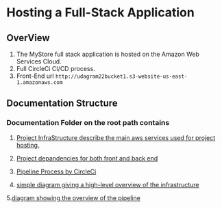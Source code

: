 # Hosting a Full-Stack Application

## OverView
1. The MyStore full stack application is hosted on the Amazon Web Services Cloud.
2. Full CircleCi CI/CD process.
3. Front-End url `http://udagram22bucket1.s3-website-us-east-1.amazonaws.com`

## Documentation Structure
### Documentation Folder on the root path contains

1. [Project InfraStructure describe the main aws services used for project hosting.](https://github.com/BorsaDaily/nd0067-c4-deployment-process-project-starter/blob/master/Documentations/InfraStructure.md)

2.  [Project depandencies for both front and back end](https://github.com/BorsaDaily/nd0067-c4-deployment-process-project-starter/blob/master/Documentations/AppDepandencies.md)

3. [Pipeline Process by CircleCi](https://github.com/BorsaDaily/nd0067-c4-deployment-process-project-starter/blob/master/Documentations/Pipeline.md)

4. [simple diagram giving a high-level overview of the infrastructure](https://github.com/BorsaDaily/nd0067-c4-deployment-process-project-starter/blob/master/screenshots/Arch-AWS.PNG)

5.[diagram showing the overview of the pipeline](https://github.com/BorsaDaily/nd0067-c4-deployment-process-project-starter/blob/master/screenshots/Arch-CircleCi.PNG)
